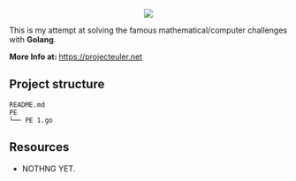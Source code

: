 <p align="center">
<a><img src="https://placehold.co/600x200/8e8eff/white?text=PROJECT+EULER&font=lato"/></a>
</p>

This is my attempt at solving the famous mathematical/computer challenges with <b>Golang</b>.

<b>More Info at: </b>
https://projecteuler.net

## Project structure

```
README.md
PE
└── PE 1.go
```
## Resources
- NOTHNG YET.
